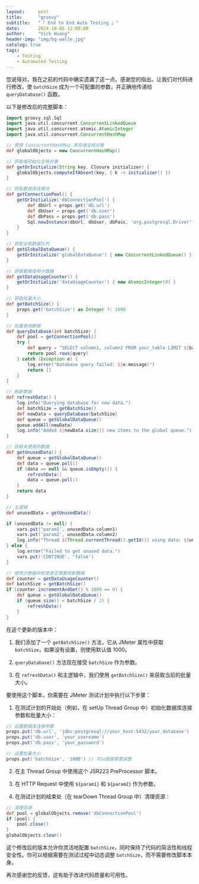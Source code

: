 ```yaml
---
layout:     post
title:      "groovy"
subtitle:   "「 End to End Auto Testing 」" 
date:       2024-10-05 12:00:00
author:     "Vick Huang"
header-img: "img/bg-walle.jpg"
catalog: true
tags:
    - Testing
    - Automated Testing
---
```


您说得对，我在之前的代码中确实遗漏了这一点。感谢您的指出。让我们对代码进行修改，使 `batchSize` 成为一个可配置的参数，并正确地传递给 `queryDatabase()` 函数。

以下是修改后的完整脚本：

```groovy
import groovy.sql.Sql
import java.util.concurrent.ConcurrentLinkedQueue
import java.util.concurrent.atomic.AtomicInteger
import java.util.concurrent.ConcurrentHashMap

// 使用 ConcurrentHashMap 来存储全局对象
def globalObjects = new ConcurrentHashMap()

// 获取或初始化全局对象
def getOrInitialize(String key, Closure initializer) {
    globalObjects.computeIfAbsent(key, { k -> initializer() })
}

// 获取数据库连接池
def getConnectionPool() {
    getOrInitialize('dbConnectionPool') {
        def dbUrl = props.get('db.url')
        def dbUser = props.get('db.user')
        def dbPass = props.get('db.pass')
        Sql.newInstance(dbUrl, dbUser, dbPass, 'org.postgresql.Driver')
    }
}

// 获取全局数据队列
def getGlobalDataQueue() {
    getOrInitialize('globalDataQueue') { new ConcurrentLinkedQueue() }
}

// 获取数据使用计数器
def getDataUsageCounter() {
    getOrInitialize('dataUsageCounter') { new AtomicInteger(0) }
}

// 获取批量大小
def getBatchSize() {
    props.get('batchSize') as Integer ?: 1000
}

// 批量查询数据
def queryDatabase(int batchSize) {
    def pool = getConnectionPool()
    try {
        def query = "SELECT column1, column2 FROM your_table LIMIT ${batchSize}"
        return pool.rows(query)
    } catch (Exception e) {
        log.error("Database query failed: ${e.message}")
        return []
    }
}

// 刷新数据
def refreshData() {
    log.info("Querying database for new data.")
    def batchSize = getBatchSize()
    def newData = queryDatabase(batchSize)
    def queue = getGlobalDataQueue()
    queue.addAll(newData)
    log.info("Added ${newData.size()} new items to the global queue.")
}

// 获取未使用的数据
def getUnusedData() {
    def queue = getGlobalDataQueue()
    def data = queue.poll()
    if (data == null && queue.isEmpty()) {
        refreshData()
        data = queue.poll()
    }
    return data
}

// 主逻辑
def unusedData = getUnusedData()

if (unusedData != null) {
    vars.put('param1', unusedData.column1)
    vars.put('param2', unusedData.column2)
    log.info("Thread ${Thread.currentThread().getId()} using data: ${unusedData.column1}, ${unusedData.column2}")
} else {
    log.error("Failed to get unused data.")
    vars.put('CONTINUE', 'false')
}

// 使用计数器并检查是否需要刷新数据
def counter = getDataUsageCounter()
def batchSize = getBatchSize()
if (counter.incrementAndGet() % 1000 == 0) {
    def queue = getGlobalDataQueue()
    if (queue.size() < batchSize / 2) {
        refreshData()
    }
}
```

在这个更新的版本中：

1. 我们添加了一个 `getBatchSize()` 方法，它从 JMeter 属性中获取 `batchSize`，如果没有设置，则使用默认值 1000。

2. `queryDatabase()` 方法现在接受 `batchSize` 作为参数。

3. 在 `refreshData()` 和主逻辑中，我们使用 `getBatchSize()` 来获取当前的批量大小。

要使用这个脚本，你需要在 JMeter 测试计划中执行以下步骤：

1. 在测试计划的开始处（例如，在 setUp Thread Group 中）初始化数据库连接参数和批量大小：

```groovy
// 设置数据库连接参数
props.put('db.url', 'jdbc:postgresql://your_host:5432/your_database')
props.put('db.user', 'your_username')
props.put('db.pass', 'your_password')

// 设置批量大小
props.put('batchSize', '1000') // 可以根据需要调整
```

2. 在主 Thread Group 中使用这个 JSR223 PreProcessor 脚本。

3. 在 HTTP Request 中使用 `${param1}` 和 `${param2}` 作为参数。

4. 在测试计划的结束处（在 tearDown Thread Group 中）清理资源：

```groovy
// 清理资源
def pool = globalObjects.remove('dbConnectionPool')
if (pool) {
    pool.close()
}
globalObjects.clear()
```

这个修改后的版本允许你灵活地配置 `batchSize`，同时保持了代码的简洁性和线程安全性。你可以根据需要在测试过程中动态调整 `batchSize`，而不需要修改脚本本身。

再次感谢您的反馈，这有助于改进代码质量和可用性。